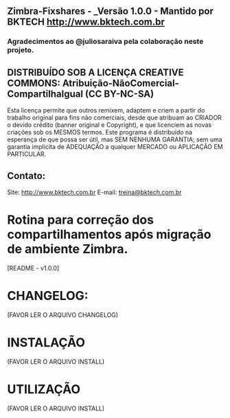 ## Zimbra-Fixshares - _Versão 1.0.0 - Mantido por BKTECH <http://www.bktech.com.br>
### Agradecimentos ao @juliosaraiva pela colaboração neste projeto.


## DISTRIBUÍDO SOB A LICENÇA CREATIVE COMMONS: Atribuição-NãoComercial-CompartilhaIgual (CC BY-NC-SA)

Esta licença permite que outros remixem, adaptem e criem a partir do trabalho original para fins não comerciais, desde que atribuam
ao CRIADOR o devido crédito (banner original e Copyright), e que licenciem as novas criações sob os MESMOS termos. Este programa é 
distribuído na esperança de que possa ser útil, mas SEM NENHUMA GARANTIA; sem uma garantia implícita de ADEQUAÇÃO a qualquer MERCADO ou 
APLICAÇÃO EM PARTICULAR.
 
## Contato:
 
 Site: <http://www.bktech.com.br>
 E-mail: <treina@bktech.com.br>
 
# Rotina para correção dos compartilhamentos após migração de ambiente Zimbra. 

[README - v1.0.0]
												
# CHANGELOG: 

 (FAVOR LER O ARQUIVO CHANGELOG)

# INSTALAÇÃO
 
 (FAVOR LER O ARQUIVO INSTALL)
 
# UTILIZAÇÃO
 
 (FAVOR LER O ARQUIVO INSTALL)
